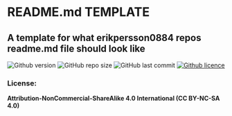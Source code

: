 # README.md TEMPLATE
## A template for what erikpersson0884 repos readme.md file should look like



![Github version](https://img.shields.io/badge/version-0.0.0-darkblue?style=flat-square)
![GitHub repo size](https://img.shields.io/github/repo-size/erikpersson0884/README-TEMPLATE?color=blue&style=flat-square)
![GitHub last commit](https://img.shields.io/github/last-commit/erikpersson0884/README-TEMPLATE?color=darkgreen&style=flat-square)
<a href="https://creativecommons.org/licenses/by-nc-sa/4.0/">
  ![Github licence](https://img.shields.io/badge/licence-CC_BY_NC_SA_4.0-blueviolet?style=flat-square)
</a>






### License:
**Attribution-NonCommercial-ShareAlike 4.0 International (CC BY-NC-SA 4.0)**
